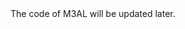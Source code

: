 <!DOCTYPE html>
<html>
<head>
<meta charset=“utf-8">
  <title></title>
</head>
<body>
The code of M3AL will be updated later.
</body>
<html>
